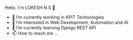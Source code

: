 Hello, I'm LOKESH N S  👋

- 💼 I’m currently working in KPIT Technologies
- 👀 I’m interested in Web Development, Automation and AI
- 🌱 I’m currently learning Django REST API 
- 📫 How to reach me ...
